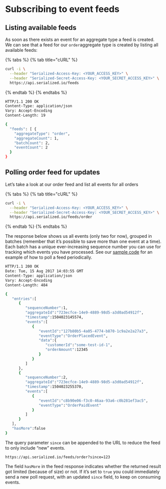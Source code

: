 # Subscribing to event feeds

## Listing available feeds

As soon as there exists an event for an aggregate type a feed is created. We can see that a feed for our `order`aggregate type is created by listing all available feeds:

{% tabs %}
{% tab title="cURL" %}
```bash
curl -i \
  --header "Serialized-Access-Key: <YOUR_ACCESS_KEY>" \
  --header "Serialized-Secret-Access-Key: <YOUR_SECRET_ACCESS_KEY>" \
  https://api.serialized.io/feeds
```
{% endtab %}
{% endtabs %}

```bash
HTTP/1.1 200 OK
Content-Type: application/json
Vary: Accept-Encoding
Content-Length: 19

{
  "feeds": [ {
    "aggregateType": "order",
    "aggregateCount": 1,
    "batchCount": 2,
    "eventCount": 2
  }
}
```

## Polling order feed for updates

Let’s take a look at our order feed and list all events for all orders

{% tabs %}
{% tab title="cURL" %}
```bash
curl -i \
  --header "Serialized-Access-Key: <YOUR_ACCESS_KEY>" \
  --header "Serialized-Secret-Access-Key: <YOUR_SECRET_ACCESS_KEY>" \
  https://api.serialized.io/feeds/order
```
{% endtab %}
{% endtabs %}

The response below shows us all events \(only two for now\), grouped in batches \(remember that it’s possible to save more than one event at a time\). Each batch has a unique ever-increasing sequence number you can use for tracking which events you have processed. See our [sample code](https://github.com/serialized-io/samples-java/tree/master/event-feed) for an example of how to poll a feed periodically.

```bash
HTTP/1.1 200 OK
Date: Tue, 15 Aug 2017 14:03:55 GMT
Content-Type: application/json
Vary: Accept-Encoding
Content-Length: 484

{  
   "entries":[  
      {  
         "sequenceNumber":1,
         "aggregateId":"723ecfce-14e9-4889-98d5-a3d0ad54912f",
         "timestamp":1504023145574,
         "events":[  
            {  
               "eventId":"127b80b5-4a05-4774-b870-1c9a2e2a27a3",
               "eventType":"OrderPlacedEvent",
               "data":{  
                  "customerId":"some-test-id-1",
                  "orderAmount":12345
               }
            }
         ]
      },
      {  
         "sequenceNumber":2,
         "aggregateId":"723ecfce-14e9-4889-98d5-a3d0ad54912f",
         "timestamp":1504023255370,
         "events":[  
            {  
               "eventId":"c8b90e06-f3c0-46aa-93a6-c0b281ef3ac5",
               "eventType":"OrderPaidEvent"
            }
         ]
      }
   ],
   "hasMore":false
}
```

The query parameter `since` can be appended to the URL to reduce the feed to only include “new” events.

```text
https://api.serialized.io/feeds/order?since=123
```

The field `hasMore` in the feed response indicates whether the returned result got limited \(because of size\) or not. If it’s set to `true` you could immediately send a new poll request, with an updated `since` field, to keep on consuming events.

